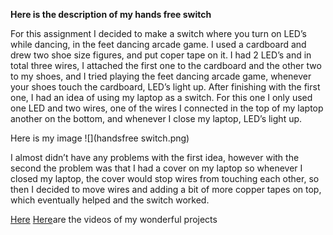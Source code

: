 **Here is the description of my hands free switch**

For this assignment I decided to make a switch where you turn on LED’s while dancing, in the feet dancing arcade game. I used a cardboard and drew two shoe size figures, and put coper tape on it. I had 2 LED’s and in total three wires, I attached the first one to the cardboard and the other two to my shoes, and I tried playing the feet dancing arcade game, whenever your shoes touch the cardboard, LED’s light up.
After finishing with the first one, I had an idea of using my laptop as a switch. For this one I only used one LED and two wires, one of the wires I connected in the top of my laptop another on the bottom, and whenever I close my laptop, LED’s light up. 

Here is my image
![](handsfree switch.png)

I almost didn’t have any problems with the first idea, however with the second the problem was that I had a cover on my laptop so whenever I closed my laptop, the cover would stop wires from touching each other, so then I decided to move wires and adding a bit of more copper tapes on top, which eventually helped and the switch worked. 


[Here](https://youtu.be/Ed8VjfYeGWE)
[Here](https://youtu.be/HNtE616FWMY)are the videos of my wonderful projects
